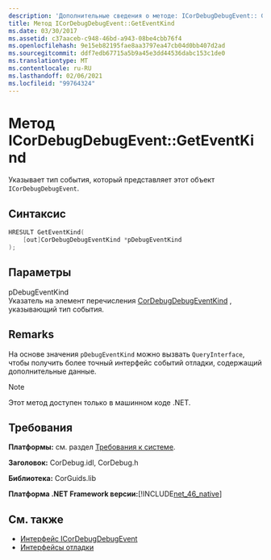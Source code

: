 ```yaml
---
description: 'Дополнительные сведения о методе: ICorDebugDebugEvent:: GetEventKind'
title: Метод ICorDebugDebugEvent::GetEventKind
ms.date: 03/30/2017
ms.assetid: c37aaceb-c948-46bd-a943-08be4cbb76f4
ms.openlocfilehash: 9e15eb82195fae8aa3797ea47cb04d0bb407d2ad
ms.sourcegitcommit: ddf7edb67715a5b9a45e3dd44536dabc153c1de0
ms.translationtype: MT
ms.contentlocale: ru-RU
ms.lasthandoff: 02/06/2021
ms.locfileid: "99764324"
---
```

# <a name="icordebugdebugeventgeteventkind-method"></a>Метод ICorDebugDebugEvent::GetEventKind

Указывает тип события, который представляет этот объект `ICorDebugDebugEvent`.  
  
## <a name="syntax"></a>Синтаксис  
  
```cpp  
HRESULT GetEventKind(  
    [out]CorDebugDebugEventKind *pDebugEventKind  
);  
```  
  
## <a name="parameters"></a>Параметры  

 pDebugEventKind  
 Указатель на элемент перечисления [CorDebugDebugEventKind](cordebugdebugeventkind-enumeration.md) , указывающий тип события.  
  
## <a name="remarks"></a>Remarks  

 На основе значения `pDebugEventKind` можно вызвать `QueryInterface`, чтобы получить более точный интерфейс событий отладки, содержащий дополнительные данные.  
  
> [!NOTE]
> Этот метод доступен только в машинном коде .NET.  
  
## <a name="requirements"></a>Требования  

 **Платформы:** см. раздел [Требования к системе](../../get-started/system-requirements.md).  
  
 **Заголовок:** CorDebug.idl, CorDebug.h  
  
 **Библиотека:** CorGuids.lib  
  
 **Платформа .NET Framework версии:**[!INCLUDE[net_46_native](../../../../includes/net-46-native-md.md)]  
  
## <a name="see-also"></a>См. также

- [Интерфейс ICorDebugDebugEvent](icordebugdebugevent-interface.md)
- [Интерфейсы отладки](debugging-interfaces.md)
